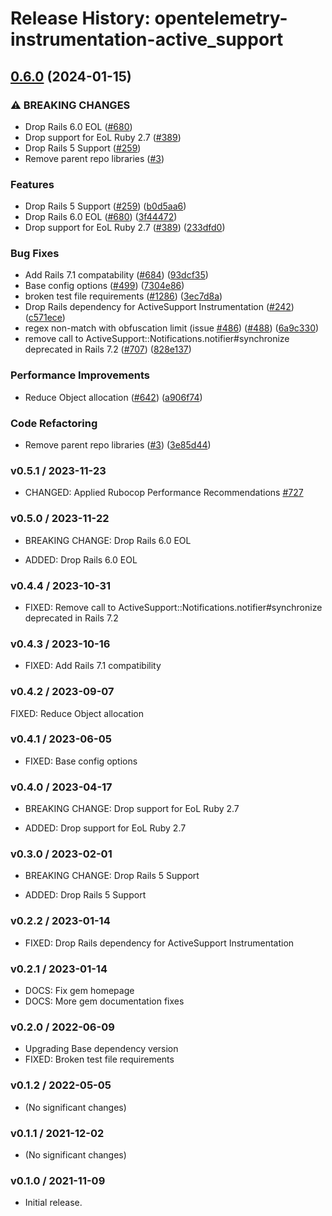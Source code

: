# Release History: opentelemetry-instrumentation-active_support

## [0.6.0](https://github.com/comandeo/opentelemetry-ruby-contrib/compare/opentelemetry-instrumentation-active_support-v0.5.1...opentelemetry-instrumentation-active_support/v0.6.0) (2024-01-15)


### ⚠ BREAKING CHANGES

* Drop Rails 6.0 EOL ([#680](https://github.com/comandeo/opentelemetry-ruby-contrib/issues/680))
* Drop support for EoL Ruby 2.7 ([#389](https://github.com/comandeo/opentelemetry-ruby-contrib/issues/389))
* Drop Rails 5 Support ([#259](https://github.com/comandeo/opentelemetry-ruby-contrib/issues/259))
* Remove parent repo libraries ([#3](https://github.com/comandeo/opentelemetry-ruby-contrib/issues/3))

### Features

* Drop Rails 5 Support ([#259](https://github.com/comandeo/opentelemetry-ruby-contrib/issues/259)) ([b0d5aa6](https://github.com/comandeo/opentelemetry-ruby-contrib/commit/b0d5aa68dd660546d28f8f89ef9004ec776c7bf6))
* Drop Rails 6.0 EOL ([#680](https://github.com/comandeo/opentelemetry-ruby-contrib/issues/680)) ([3f44472](https://github.com/comandeo/opentelemetry-ruby-contrib/commit/3f44472230964017d1831a47ea0661dc92d55909))
* Drop support for EoL Ruby 2.7 ([#389](https://github.com/comandeo/opentelemetry-ruby-contrib/issues/389)) ([233dfd0](https://github.com/comandeo/opentelemetry-ruby-contrib/commit/233dfd0dae81346e9687090f9d8dfb85215e0ba7))


### Bug Fixes

* Add Rails 7.1 compatability ([#684](https://github.com/comandeo/opentelemetry-ruby-contrib/issues/684)) ([93dcf35](https://github.com/comandeo/opentelemetry-ruby-contrib/commit/93dcf359a8a66d17fed545f7a642f1d3a83d4ef4))
* Base config options ([#499](https://github.com/comandeo/opentelemetry-ruby-contrib/issues/499)) ([7304e86](https://github.com/comandeo/opentelemetry-ruby-contrib/commit/7304e86e9a3beba5c20f790b256bbb54469411ca))
* broken test file requirements ([#1286](https://github.com/comandeo/opentelemetry-ruby-contrib/issues/1286)) ([3ec7d8a](https://github.com/comandeo/opentelemetry-ruby-contrib/commit/3ec7d8a456dbd3c9bbad7b397a3da8b8a311d8e3))
* Drop Rails dependency for ActiveSupport Instrumentation ([#242](https://github.com/comandeo/opentelemetry-ruby-contrib/issues/242)) ([c571ece](https://github.com/comandeo/opentelemetry-ruby-contrib/commit/c571ecee6283e877fb7df3ea2b01acf722410551))
* regex non-match with obfuscation limit (issue [#486](https://github.com/comandeo/opentelemetry-ruby-contrib/issues/486)) ([#488](https://github.com/comandeo/opentelemetry-ruby-contrib/issues/488)) ([6a9c330](https://github.com/comandeo/opentelemetry-ruby-contrib/commit/6a9c33088c6c9f39b2bc30247a3ed825553c07d4))
* remove call to ActiveSupport::Notifications.notifier#synchronize deprecated in Rails 7.2 ([#707](https://github.com/comandeo/opentelemetry-ruby-contrib/issues/707)) ([828e137](https://github.com/comandeo/opentelemetry-ruby-contrib/commit/828e1379fa626078fc9ca278d863481e4c01dc70))


### Performance Improvements

* Reduce Object allocation ([#642](https://github.com/comandeo/opentelemetry-ruby-contrib/issues/642)) ([a906f74](https://github.com/comandeo/opentelemetry-ruby-contrib/commit/a906f7465c44edc70ab45a354120905cfcceeb50))


### Code Refactoring

* Remove parent repo libraries ([#3](https://github.com/comandeo/opentelemetry-ruby-contrib/issues/3)) ([3e85d44](https://github.com/comandeo/opentelemetry-ruby-contrib/commit/3e85d4436d338f326816c639cd2087751c63feb1))

### v0.5.1 / 2023-11-23

* CHANGED: Applied Rubocop Performance Recommendations [#727](https://github.com/open-telemetry/opentelemetry-ruby-contrib/pull/727)

### v0.5.0 / 2023-11-22

* BREAKING CHANGE: Drop Rails 6.0 EOL

* ADDED: Drop Rails 6.0 EOL

### v0.4.4 / 2023-10-31

* FIXED: Remove call to ActiveSupport::Notifications.notifier#synchronize deprecated in Rails 7.2

### v0.4.3 / 2023-10-16

* FIXED: Add Rails 7.1 compatibility

### v0.4.2 / 2023-09-07

FIXED: Reduce Object allocation

### v0.4.1 / 2023-06-05

* FIXED: Base config options 

### v0.4.0 / 2023-04-17

* BREAKING CHANGE: Drop support for EoL Ruby 2.7 

* ADDED: Drop support for EoL Ruby 2.7 

### v0.3.0 / 2023-02-01

* BREAKING CHANGE: Drop Rails 5 Support 

* ADDED: Drop Rails 5 Support 

### v0.2.2 / 2023-01-14

* FIXED: Drop Rails dependency for ActiveSupport Instrumentation 

### v0.2.1 / 2023-01-14

* DOCS: Fix gem homepage 
* DOCS: More gem documentation fixes 

### v0.2.0 / 2022-06-09

* Upgrading Base dependency version
* FIXED: Broken test file requirements 

### v0.1.2 / 2022-05-05

* (No significant changes)

### v0.1.1 / 2021-12-02

* (No significant changes)

### v0.1.0 / 2021-11-09

* Initial release.
